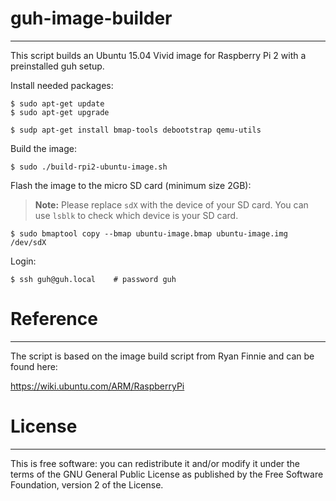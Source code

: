# guh-image-builder
-----------------------------------------------------

This script builds an Ubuntu 15.04 Vivid image for Raspberry Pi 2 with a preinstalled guh setup. 

Install needed packages:
  
    $ sudo apt-get update
    $ sudo apt-get upgrade

    $ sudp apt-get install bmap-tools debootstrap qemu-utils

Build the image:

    $ sudo ./build-rpi2-ubuntu-image.sh

Flash the image to the micro SD card (minimum size 2GB):

> **Note:** Please replace `sdX` with the device of your SD card. You can use `lsblk` to check which device is your SD card. 


    $ sudo bmaptool copy --bmap ubuntu-image.bmap ubuntu-image.img /dev/sdX


Login:

    $ ssh guh@guh.local    # password guh

# Reference
-----------------------------------------------------

The script is based on the image build script from Ryan Finnie and can be found here:

https://wiki.ubuntu.com/ARM/RaspberryPi


# License
----------------------------------------------------

This is free software: you can redistribute it and/or modify it under the terms of the GNU General Public License 
as published by the Free Software Foundation, version 2 of the License.

